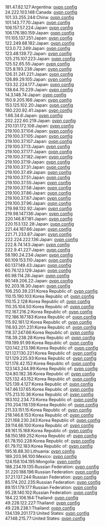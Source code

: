 181.47.82.127:Argentina: [ovpn config](vpn/181_47_82_127.ovpn)  
24.222.103.148:Canada: [ovpn config](vpn/24_222_103_148.ovpn)  
101.33.255.244:China: [ovpn config](vpn/101_33_255_244.ovpn)  
101.143.77.70:Japan: [ovpn config](vpn/101_143_77_70.ovpn)  
106.157.57.224:Japan: [ovpn config](vpn/106_157_57_224.ovpn)  
106.176.180.159:Japan: [ovpn config](vpn/106_176_180_159.ovpn)  
111.105.137.251:Japan: [ovpn config](vpn/111_105_137_251.ovpn)  
122.249.68.182:Japan: [ovpn config](vpn/122_249_68_182.ovpn)  
123.0.72.249:Japan: [ovpn config](vpn/123_0_72_249.ovpn)  
123.48.139.72:Japan: [ovpn config](vpn/123_48_139_72.ovpn)  
125.215.107.223:Japan: [ovpn config](vpn/125_215_107_223.ovpn)  
125.52.65.55:Japan: [ovpn config](vpn/125_52_65_55.ovpn)  
125.8.193.238:Japan: [ovpn config](vpn/125_8_193_238.ovpn)  
126.31.241.221:Japan: [ovpn config](vpn/126_31_241_221.ovpn)  
126.89.29.105:Japan: [ovpn config](vpn/126_89_29_105.ovpn)  
133.32.224.177:Japan: [ovpn config](vpn/133_32_224_177.ovpn)  
138.64.70.229:Japan: [ovpn config](vpn/138_64_70_229.ovpn)  
14.3.148.74:Japan: [ovpn config](vpn/14_3_148_74.ovpn)  
150.9.205.168:Japan: [ovpn config](vpn/150_9_205_168.ovpn)  
153.125.102.20:Japan: [ovpn config](vpn/153_125_102_20.ovpn)  
180.220.92.41:Japan: [ovpn config](vpn/180_220_92_41.ovpn)  
1.66.34.6:Japan: [ovpn config](vpn/1_66_34_6.ovpn)  
202.222.60.219:Japan: [ovpn config](vpn/202_222_60_219.ovpn)  
210.131.172.108:Japan: [ovpn config](vpn/210_131_172_108.ovpn)  
219.100.37.104:Japan: [ovpn config](vpn/219_100_37_104.ovpn)  
219.100.37.105:Japan: [ovpn config](vpn/219_100_37_105.ovpn)  
219.100.37.107:Japan: [ovpn config](vpn/219_100_37_107.ovpn)  
219.100.37.13:Japan: [ovpn config](vpn/219_100_37_13.ovpn)  
219.100.37.177:Japan: [ovpn config](vpn/219_100_37_177.ovpn)  
219.100.37.182:Japan: [ovpn config](vpn/219_100_37_182.ovpn)  
219.100.37.19:Japan: [ovpn config](vpn/219_100_37_19.ovpn)  
219.100.37.31:Japan: [ovpn config](vpn/219_100_37_31.ovpn)  
219.100.37.49:Japan: [ovpn config](vpn/219_100_37_49.ovpn)  
219.100.37.51:Japan: [ovpn config](vpn/219_100_37_51.ovpn)  
219.100.37.55:Japan: [ovpn config](vpn/219_100_37_55.ovpn)  
219.100.37.58:Japan: [ovpn config](vpn/219_100_37_58.ovpn)  
219.100.37.86:Japan: [ovpn config](vpn/219_100_37_86.ovpn)  
219.100.37.87:Japan: [ovpn config](vpn/219_100_37_87.ovpn)  
219.100.37.96:Japan: [ovpn config](vpn/219_100_37_96.ovpn)  
219.98.132.92:Japan: [ovpn config](vpn/219_98_132_92.ovpn)  
219.98.147.136:Japan: [ovpn config](vpn/219_98_147_136.ovpn)  
220.146.87.181:Japan: [ovpn config](vpn/220_146_87_181.ovpn)  
220.153.132.28:Japan: [ovpn config](vpn/220_153_132_28.ovpn)  
221.44.167.66:Japan: [ovpn config](vpn/221_44_167_66.ovpn)  
221.71.233.87:Japan: [ovpn config](vpn/221_71_233_87.ovpn)  
222.224.222.136:Japan: [ovpn config](vpn/222_224_222_136.ovpn)  
222.8.74.143:Japan: [ovpn config](vpn/222_8_74_143.ovpn)  
222.9.41.227:Japan: [ovpn config](vpn/222_9_41_227.ovpn)  
58.190.24.234:Japan: [ovpn config](vpn/58_190_24_234.ovpn)  
60.109.153.110:Japan: [ovpn config](vpn/60_109_153_110.ovpn)  
60.137.149.43:Japan: [ovpn config](vpn/60_137_149_43.ovpn)  
60.76.123.129:Japan: [ovpn config](vpn/60_76_123_129.ovpn)  
60.98.114.28:Japan: [ovpn config](vpn/60_98_114_28.ovpn)  
90.149.206.22:Japan: [ovpn config](vpn/90_149_206_22.ovpn)  
92.203.18.30:Japan: [ovpn config](vpn/92_203_18_30.ovpn)  
106.250.39.231:Korea Republic of: [ovpn config](vpn/106_250_39_231.ovpn)  
110.15.190.103:Korea Republic of: [ovpn config](vpn/110_15_190_103.ovpn)  
110.15.2.128:Korea Republic of: [ovpn config](vpn/110_15_2_128.ovpn)  
110.35.104.50:Korea Republic of: [ovpn config](vpn/110_35_104_50.ovpn)  
112.167.216.2:Korea Republic of: [ovpn config](vpn/112_167_216_2.ovpn)  
112.186.167.183:Korea Republic of: [ovpn config](vpn/112_186_167_183.ovpn)  
115.92.161.12:Korea Republic of: [ovpn config](vpn/115_92_161_12.ovpn)  
116.93.201.231:Korea Republic of: [ovpn config](vpn/116_93_201_231.ovpn)  
118.37.247.66:Korea Republic of: [ovpn config](vpn/118_37_247_66.ovpn)  
118.39.238.28:Korea Republic of: [ovpn config](vpn/118_39_238_28.ovpn)  
119.199.91.99:Korea Republic of: [ovpn config](vpn/119_199_91_99.ovpn)  
120.142.213.196:Korea Republic of: [ovpn config](vpn/120_142_213_196.ovpn)  
121.127.130.221:Korea Republic of: [ovpn config](vpn/121_127_130_221.ovpn)  
121.129.225.93:Korea Republic of: [ovpn config](vpn/121_129_225_93.ovpn)  
121.178.42.152:Korea Republic of: [ovpn config](vpn/121_178_42_152.ovpn)  
123.143.244.99:Korea Republic of: [ovpn config](vpn/123_143_244_99.ovpn)  
124.80.182.38:Korea Republic of: [ovpn config](vpn/124_80_182_38.ovpn)  
125.132.43.152:Korea Republic of: [ovpn config](vpn/125_132_43_152.ovpn)  
125.139.4.127:Korea Republic of: [ovpn config](vpn/125_139_4_127.ovpn)  
147.46.137.65:Korea Republic of: [ovpn config](vpn/147_46_137_65.ovpn)  
175.213.10.36:Korea Republic of: [ovpn config](vpn/175_213_10_36.ovpn)  
183.102.234.73:Korea Republic of: [ovpn config](vpn/183_102_234_73.ovpn)  
210.204.118.139:Korea Republic of: [ovpn config](vpn/210_204_118_139.ovpn)  
211.33.151.15:Korea Republic of: [ovpn config](vpn/211_33_151_15.ovpn)  
218.146.8.153:Korea Republic of: [ovpn config](vpn/218_146_8_153.ovpn)  
221.168.230.243:Korea Republic of: [ovpn config](vpn/221_168_230_243.ovpn)  
39.114.66.100:Korea Republic of: [ovpn config](vpn/39_114_66_100.ovpn)  
49.161.15.168:Korea Republic of: [ovpn config](vpn/49_161_15_168.ovpn)  
58.150.189.252:Korea Republic of: [ovpn config](vpn/58_150_189_252.ovpn)  
61.78.150.228:Korea Republic of: [ovpn config](vpn/61_78_150_228.ovpn)  
61.79.112.183:Korea Republic of: [ovpn config](vpn/61_79_112_183.ovpn)  
195.16.88.30:Lithuania: [ovpn config](vpn/195_16_88_30.ovpn)  
189.203.96.100:Mexico: [ovpn config](vpn/189_203_96_100.ovpn)  
124.158.104.195:Mongolia: [ovpn config](vpn/124_158_104_195.ovpn)  
188.234.19.135:Russian Federation: [ovpn config](vpn/188_234_19_135.ovpn)  
31.220.188.196:Russian Federation: [ovpn config](vpn/31_220_188_196.ovpn)  
37.21.137.244:Russian Federation: [ovpn config](vpn/37_21_137_244.ovpn)  
85.174.202.235:Russian Federation: [ovpn config](vpn/85_174_202_235.ovpn)  
89.151.179.177:Russian Federation: [ovpn config](vpn/89_151_179_177.ovpn)  
95.28.140.102:Russian Federation: [ovpn config](vpn/95_28_140_102.ovpn)  
184.22.106.164:Thailand: [ovpn config](vpn/184_22_106_164.ovpn)  
49.228.122.227:Thailand: [ovpn config](vpn/49_228_122_227.ovpn)  
49.228.238.1:Thailand: [ovpn config](vpn/49_228_238_1.ovpn)  
134.139.201.173:United States: [ovpn config](vpn/134_139_201_173.ovpn)  
47.148.215.77:United States: [ovpn config](vpn/47_148_215_77.ovpn)  
